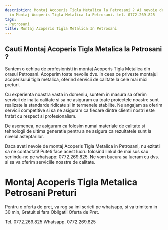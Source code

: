 ```yaml
---
description: Montaj Acoperis Tigla Metalica la Petrosani ? Ai nevoie de un profesionist
  in Montaj Acoperis Tigla Metalica la Petrosani. tel. 0772.269.825
tags:
- Petrosani
title: Montaj Acoperis Tigla Metalica In Petrosani
---
```



## Cauti Montaj Acoperis Tigla Metalica la Petrosani ?

Suntem o echipa de profesionisti in montaj Acoperis Tigla Metalica din orasul Petrosani. Acoperim toate nevoile dvs. in ceea ce priveste montajul acoperisului tigla metalica, oferind servicii de calitate la cele mai mici preturi. 

Cu experienta noastra vasta in domeniu, suntem in masura sa oferim servicii de inalta calitate si sa ne asiguram ca toate proiectele noastre sunt realizate la standarde ridicate si in termenele stabilite. Ne angajam sa oferim servicii competitive si sa ne asiguram ca fiecare dintre clientii nostri este tratat cu respect si profesionalism. 

De asemenea, ne asiguram ca folosim numai materiale de calitate si tehnologii de ultima generatie pentru a ne asigura ca rezultatele sunt la nivelul asteptarilor. 

Daca aveti nevoie de montaj Acoperis Tigla Metalica in Petrosani, nu ezitati sa ne contactati! Puteti face acest lucru folosind linkul de mai sus sau scriindu-ne pe whatsapp: 0772.269.825. Ne vom bucura sa lucram cu dvs. si sa va oferim serviciile noastre de calitate.

# Montaj Acoperis Tigla Metalica Petrosani Preturi
Pentru o oferta de pret, va rog sa imi scrieti pe whatsapp, si va trimitem in 30 min, Gratuit si fara Obligatii Oferta de Pret.

Tel. 0772.269.825
Whatsapp. 0772.269.825